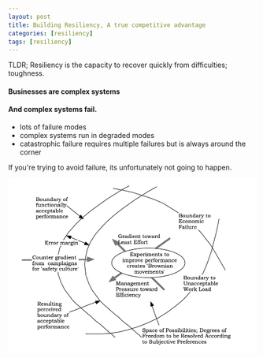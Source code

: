 ```yaml
---
layout: post
title: Building Resiliency, A true competitive advantage
categories: [resiliency]
tags: [resiliency]
---
```


TLDR; Resiliency is the capacity to recover quickly from difficulties; 
toughness.

#### Businesses are complex systems

#### And complex systems fail.

* lots of failure modes
* complex systems run in degraded modes
* catastrophic failure requires multiple failures but is always around the corner

If you're trying to avoid failure, its unfortunately not going to happen.

![placeholder](/assets/images/Rasmussen_model_1997.png)
